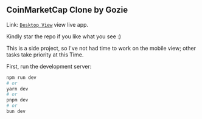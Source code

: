 ## CoinMarketCap Clone by Gozie

Link: [`Desktop View`](https://cmc-clone-by-gozie.netlify.app/) view live app.

Kindly star the repo if you like what you see :)

This is a side project, so I've not had time to work on the mobile view; other tasks take priority at this Time.

First, run the development server:

```bash
npm run dev
# or
yarn dev
# or
pnpm dev
# or
bun dev
```

